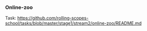 ### Online-zoo 
Task: https://github.com/rolling-scopes-school/tasks/blob/master/stage1/stream2/online-zoo/README.md
